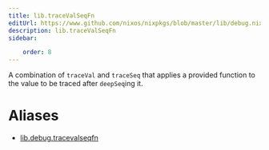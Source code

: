 ```yaml
---
title: lib.traceValSeqFn
editUrl: https://www.github.com/nixos/nixpkgs/blob/master/lib/debug.nix#L169C5
description: lib.traceValSeqFn
sidebar:

    order: 8
---
```


A combination of `traceVal` and `traceSeq` that applies a
provided function to the value to be traced after `deepSeq`ing
it.


# Aliases

- [lib.debug.tracevalseqfn](/nix-doc-comments/reference/lib/debug/lib-debug-tracevalseqfn)


